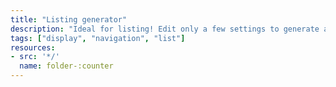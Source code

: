 ```yaml
---
title: "Listing generator"
description: "Ideal for listing! Edit only a few settings to generate a modern looking visulization that uses ODS components and widgets."
tags: ["display", "navigation", "list"]
resources:
- src: '*/'
  name: folder-:counter
---
```

